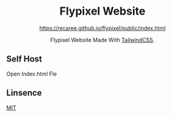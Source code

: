 <div align="center">
    <h1>Flypixel Website</h1>
    <p><a href="https://recaree.github.io/flypixel/public/index.html">https://recaree.github.io/flypixel/public/index.html</a></p>
    <p>Flypixel Website Made With <a href="https://tailwindcss.com" target="_blank">TailwindCSS</a>.</p>
</div>

## Self Host

Open Index.html Fle

## Linsence

[MIT](https://choosealicense.com/licenses/mit/)
